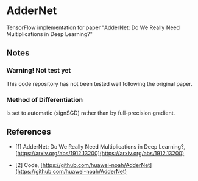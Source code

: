 # AdderNet

TensorFlow implementation for paper "AdderNet: Do We Really Need Multiplications in Deep Learning?"

## Notes

### Warning! Not test yet

This code repository has not been tested well following the original paper.

### Method of Differentiation

Is set to automatic (signSGD) rather than by full-precision gradient.

## References

- [1] AdderNet: Do We Really Need Multiplications in Deep Learning?, [https://arxiv.org/abs/1912.13200](https://arxiv.org/abs/1912.13200)

- [2] Code, [https://github.com/huawei-noah/AdderNet](https://github.com/huawei-noah/AdderNet)
